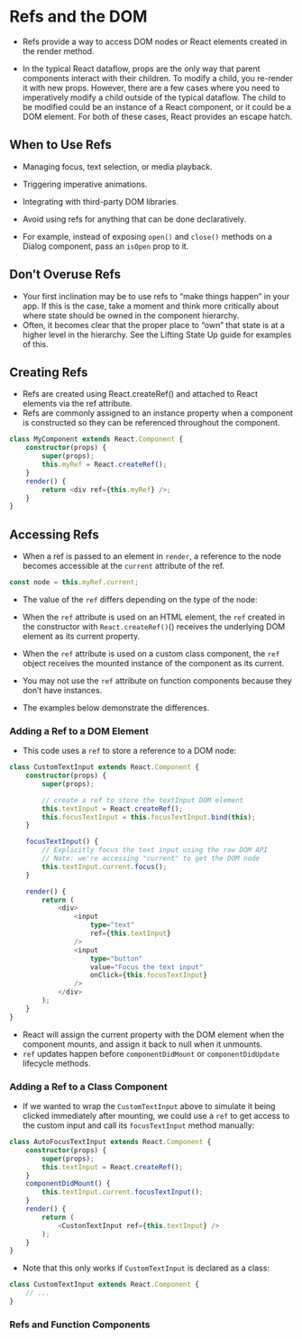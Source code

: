 # Refs and the DOM

* Refs provide a way to access DOM nodes or React elements created in the render method.

* In the typical React dataflow, props are the only way that parent components interact with their children. To modify a child, you re-render it with new props. However, there are a few cases where you need to imperatively modify a child outside of the typical dataflow. The child to be modified could be an instance of a React component, or it could be a DOM element. For both of these cases, React provides an escape hatch.

## When to Use Refs

* Managing focus, text selection, or media playback.
* Triggering imperative animations.
* Integrating with third-party DOM libraries.

* Avoid using refs for anything that can be done declaratively.

* For example, instead of exposing `open()` and `close()` methods on a Dialog component, pass an `isOpen` prop to it.

## Don’t Overuse Refs

* Your first inclination may be to use refs to “make things happen” in your app. If this is the case, take a moment and think more critically about where state should be owned in the component hierarchy. 
* Often, it becomes clear that the proper place to “own” that state is at a higher level in the hierarchy. See the Lifting State Up guide for examples of this.

## Creating Refs

* Refs are created using React.createRef() and attached to React elements via the ref attribute. 
* Refs are commonly assigned to an instance property when a component is constructed so they can be referenced throughout the component.

```ts
class MyComponent extends React.Component {
    constructor(props) {
        super(props);
        this.myRef = React.createRef();
    }
    render() {
        return <div ref={this.myRef} />;
    }
}
```

## Accessing Refs

* When a ref is passed to an element in `render`, a reference to the node becomes accessible at the `current` attribute of the ref.

```ts
const node = this.myRef.current;
```

* The value of the `ref` differs depending on the type of the node:

* When the `ref` attribute is used on an HTML element, the `ref` created in the constructor with `React.createRef()`() receives the underlying DOM element as its current property.
* When the `ref` attribute is used on a custom class component, the `ref` object receives the mounted instance of the component as its current.
* You may not use the `ref` attribute on function components because they don’t have instances.

* The examples below demonstrate the differences.

### Adding a Ref to a DOM Element

* This code uses a `ref` to store a reference to a DOM node:

```ts
class CustomTextInput extends React.Component {
    constructor(props) {
        super(props);

        // create a ref to store the textInput DOM element
        this.textInput = React.createRef();
        this.focusTextInput = this.focusTextInput.bind(this);
    }

    focusTextInput() {
        // Explicitly focus the text input using the raw DOM API
        // Note: we're accessing "current" to get the DOM node
        this.textInput.current.focus();
    }

    render() {
        return (
            <div>
                <input 
                    type="text"
                    ref={this.textInput} 
                />
                <input 
                    type="button"
                    value="Focus the text input"
                    onClick={this.focusTextInput}
                />
            </div>
        );
    }
}
```

* React will assign the current property with the DOM element when the component mounts, and assign it back to null when it unmounts. 
* `ref` updates happen before `componentDidMount` or `componentDidUpdate` lifecycle methods.

### Adding a Ref to a Class Component

* If we wanted to wrap the `CustomTextInput` above to simulate it being clicked immediately after mounting, we could use a `ref` to get access to the custom input and call its `focusTextInput` method manually:

```ts
class AutoFocusTextInput extends React.Component {
    constructor(props) {
        super(props);
        this.textInput = React.createRef();
    }
    componentDidMount() {
        this.textInput.current.focusTextInput();
    }
    render() {
        return (
            <CustonTextInput ref={this.textInput} />
        );
    }
}
```

* Note that this only works if `CustomTextInput` is declared as a class:

```ts
class CustomTextInput extends React.Component {
    // ...
}
```

### Refs and Function Components